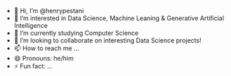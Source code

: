 - 👋 Hi, I’m @henrypestani
- 👀 I’m interested in Data Science, Machine Leaning & Generative Artificial Intelligence
- 🌱 I’m currently studying Computer Science 
- 💞️ I’m looking to collaborate on interesting Data Science projects!
- 📫 How to reach me ...
- 😄 Pronouns: he/him
- ⚡ Fun fact: ...

<!---
henrypestani/henrypestani is a ✨ special ✨ repository because its `README.md` (this file) appears on your GitHub profile.
You can click the Preview link to take a look at your changes.
--->
